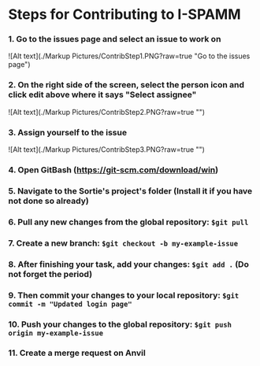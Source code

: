 # Steps for Contributing to I-SPAMM  

### 1. Go to the issues page and select an issue to work on  
  
![Alt text](./Markup Pictures/ContribStep1.PNG?raw=true "Go to the issues page")  
  
### 2. On the right side of the screen, select the person icon and click edit above where it says "Select assignee"  
  
![Alt text](./Markup Pictures/ContribStep2.PNG?raw=true "")  
  
### 3. Assign yourself to the issue  
  
![Alt text](./Markup Pictures/ContribStep3.PNG?raw=true "")  
  
### 4. Open GitBash (https://git-scm.com/download/win)  
### 5. Navigate to the Sortie's project's folder  (Install it if you have not done so already)  
### 6. Pull any new changes from the global repository: `$git pull`  
### 7. Create a new branch: `$git checkout -b my-example-issue`  
### 8. After finishing your task, add your changes: `$git add .` (Do not forget the period)  
### 9. Then commit your changes to your local repository: `$git commit -m "Updated login page"`  
### 10. Push your changes to the global repository: `$git push origin my-example-issue`  
### 11. Create a merge request on Anvil  
